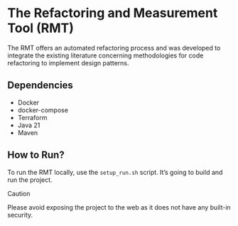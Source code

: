 # The Refactoring and Measurement Tool (RMT)

The RMT offers an automated refactoring process and was developed to integrate the existing literature concerning methodologies for code refactoring to implement design patterns.

## Dependencies

- Docker
- docker-compose
- Terraform
- Java 21
- Maven

## How to Run?

To run the RMT locally, use the `setup_run.sh` script. It’s going to build and run the project.

> [!CAUTION]
> Please avoid exposing the project to the web as it does not have any built-in security.
